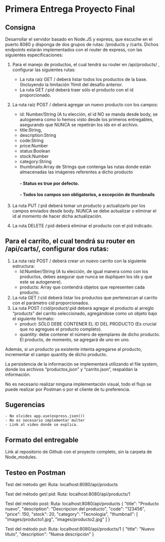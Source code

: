 # Primera Entrega Proyecto Final

## Consigna

Desarrollar el servidor basado en Node.JS y express, que escuche en el puerto 8080 y disponga de dos grupos de rutas: /products y /carts. Dichos endpoints estarán implementados con el router de express, con las siguientes especificaciones:

1. Para el manejo de productos, el cual tendrá su router en /api/products/ , configurar las siguientes rutas:
    - La ruta raíz GET / deberá listar todos los productos de la base. (Incluyendo la limitación ?limit del desafío anterior.
    - La ruta GET /:pid deberá traer sólo el producto con el id proporcionado.
    
2. La ruta raíz POST / deberá agregar un nuevo producto con los campos:
    - id: Number/String (A tu elección, el id NO se manda desde body, se autogenera como lo hemos visto desde los primeros entregables, asegurando que NUNCA se repetirán los ids en el archivo.
    - title:String,
    - description:String
    - code:String
    - price:Number
    - status:Boolean
    - stock:Number
    - category:String
    - thumbnails:Array de Strings que contenga las rutas donde están almacenadas las imágenes referentes a dicho producto
       #### - Status es true por defecto.
       #### - Todos los campos son obligatorios, a excepción de thumbnails

3. La ruta PUT /:pid deberá tomar un producto y actualizarlo por los campos enviados desde body. NUNCA se debe actualizar o eliminar el id al momento de hacer dicha actualización.
4. La ruta DELETE /:pid deberá eliminar el producto con el pid indicado. 

## Para el carrito, el cual tendrá su router en /api/carts/, configurar dos rutas:

1. La ruta raíz POST / deberá crear un nuevo carrito con la siguiente estructura:
    - Id:Number/String (A tu elección, de igual manera como con los productos, debes asegurar que nunca se dupliquen los ids y que este se autogenere).
    - products: Array que contendrá objetos que representen cada producto.
2. La ruta GET /:cid deberá listar los productos que pertenezcan al carrito con el parámetro cid proporcionados.
3. La ruta POST  /:cid/product/:pid deberá agregar el producto al arreglo “products” del carrito seleccionado, agregándose como un objeto bajo el siguiente formato:
    - product: SÓLO DEBE CONTENER EL ID DEL PRODUCTO (Es crucial que no agregues el producto completo).
    - quantity: debe contener el número de ejemplares de dicho producto. El producto, de momento, se agregará de uno en uno.

Además, si un producto ya existente intenta agregarse al producto, incrementar el campo quantity de dicho producto. 

La persistencia de la información se implementará utilizando el file system, donde los archivos “productos,json” y “carrito.json”, respaldan la información.

No es necesario realizar ninguna implementación visual, todo el flujo se puede realizar por Postman o por el cliente de tu preferencia.

## Sugerencias

    - No olvides app.use(express.json())
    - No es necesario implementar multer
    - Link al video donde se explica.

## Formato del entregable

Link al repositorio de Github con el proyecto completo, sin la carpeta de Node_modules.

## Testeo en Postman
Test del método get:
Ruta: localhost:8080/api/products

Test del método get/:pid:
Ruta: localhost:8080/api/products/1

Test del método post:
Ruta: localhost:8080/api/products
{
    "title": "Producto nuevo",
    "description": "Descripcion del producto",
    "code": "123456",
    "price": 150,
    "stock": 20,
    "category": "Tecnologia",
    "thumbnail": [
        "images/producto1.jpg",
        "images/producto2.jpg"
    ]
}

Test del método put:
Ruta: localhost:8080/api/products/1
{
"title": "Nuevo título",
"description": "Nueva descripción"
}